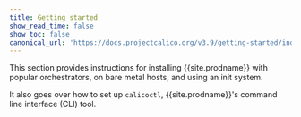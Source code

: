 ```yaml
---
title: Getting started
show_read_time: false
show_toc: false
canonical_url: 'https://docs.projectcalico.org/v3.9/getting-started/index'
---
```


This section provides instructions for installing {{site.prodname}} with popular orchestrators, on bare metal hosts,
and using an init system.

It also goes over how to set up `calicoctl`, {{site.prodname}}'s command line interface (CLI) tool.
